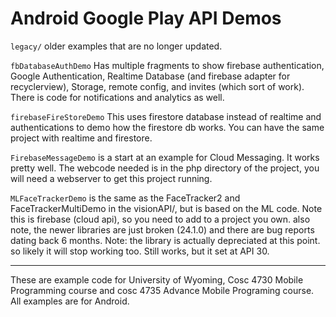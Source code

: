 # Android Google Play API Demos

`legacy/` older examples that are no longer updated.

`fbDatabaseAuthDemo` Has multiple fragments to show firebase authentication, Google Authentication, Realtime Database (and firebase adapter for recyclerview), Storage, remote config, and invites (which sort of work).  There is code for notifications and analytics as well.

`firebaseFireStoreDemo` This uses firestore database instead of realtime and authentications to demo how the firestore db works.  You can have the same project with realtime and firestore. 

`FirebaseMessageDemo` is a start at an example for Cloud Messaging.  It works pretty well.  The webcode needed is in the php directory of the project, you will need a webserver to get this project running.

`MLFaceTrackerDemo` is the same as the FaceTracker2 and FaceTrackerMultiDemo in the visionAPI/, but is based on the ML  code.  Note this is firebase (cloud api), so you need to add to a project you own.  also note, the newer libraries are just broken (24.1.0) and there are bug reports dating back 6 months.   Note: the library is actually depreciated at this point.  so likely it will stop working too.  Still works, but it set at API 30.


---

These are example code for University of Wyoming, Cosc 4730 Mobile Programming course and cosc 4735 Advance Mobile Programing course. 
All examples are for Android.

